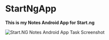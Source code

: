 # StartNgApp
**This is my Notes Android App for Start.ng**
<br />


![Start.NG Notes Android App Task Screenshot](/images/startNgApp_Screenshot.PNG)